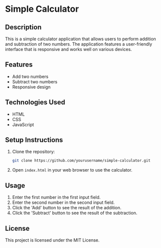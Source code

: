 # Simple Calculator

## Description
This is a simple calculator application that allows users to perform addition and subtraction of two numbers. The application features a user-friendly interface that is responsive and works well on various devices.

## Features
- Add two numbers
- Subtract two numbers
- Responsive design

## Technologies Used
- HTML
- CSS
- JavaScript

## Setup Instructions
1. Clone the repository:
   ```bash
   git clone https://github.com/yourusername/simple-calculator.git
   ```
2. Open `index.html` in your web browser to use the calculator.

## Usage
1. Enter the first number in the first input field.
2. Enter the second number in the second input field.
3. Click the 'Add' button to see the result of the addition.
4. Click the 'Subtract' button to see the result of the subtraction.

## License
This project is licensed under the MIT License.